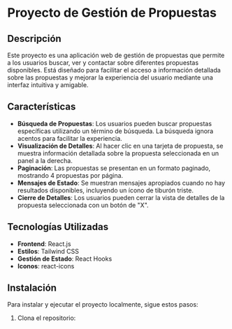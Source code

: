 # Proyecto de Gestión de Propuestas

## Descripción

Este proyecto es una aplicación web de gestión de propuestas que permite a los usuarios buscar, ver y contactar sobre diferentes propuestas disponibles. Está diseñado para facilitar el acceso a información detallada sobre las propuestas y mejorar la experiencia del usuario mediante una interfaz intuitiva y amigable.

## Características

- **Búsqueda de Propuestas**: Los usuarios pueden buscar propuestas específicas utilizando un término de búsqueda. La búsqueda ignora acentos para facilitar la experiencia.
- **Visualización de Detalles**: Al hacer clic en una tarjeta de propuesta, se muestra información detallada sobre la propuesta seleccionada en un panel a la derecha.
- **Paginación**: Las propuestas se presentan en un formato paginado, mostrando 4 propuestas por página.
- **Mensajes de Estado**: Se muestran mensajes apropiados cuando no hay resultados disponibles, incluyendo un ícono de tiburón triste.
- **Cierre de Detalles**: Los usuarios pueden cerrar la vista de detalles de la propuesta seleccionada con un botón de "X".

## Tecnologías Utilizadas

- **Frontend**: React.js
- **Estilos**: Tailwind CSS
- **Gestión de Estado**: React Hooks
- **Iconos**: react-icons

## Instalación

Para instalar y ejecutar el proyecto localmente, sigue estos pasos:

1. Clona el repositorio:

